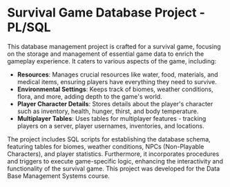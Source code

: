 # Survival Game Database Project - PL/SQL

This database management project is crafted for a survival game, focusing on the storage and management of essential game data to enrich the gameplay experience. It caters to various aspects of the game, including:

- **Resources**: Manages crucial resources like water, food, materials, and medical items, ensuring players have everything they need to survive.
- **Environmental Settings**: Keeps track of biomes, weather conditions, flora, and more, adding depth to the game's world.
- **Player Character Details**: Stores details about the player's character such as inventory, health, hunger, thirst, and body temperature.
- **Multiplayer Tables**: Uses tables for multiplayer features - tracking players on a server, player usernames, inventories, and locations.

The project includes SQL scripts for establishing the database schema, featuring tables for biomes, weather conditions, NPCs (Non-Playable Characters), and player statistics. Furthermore, it incorporates procedures and triggers to execute game-specific logic, enhancing the interactivity and functionality of the survival game.
This project was developed for the Data Base Management Systems course.
